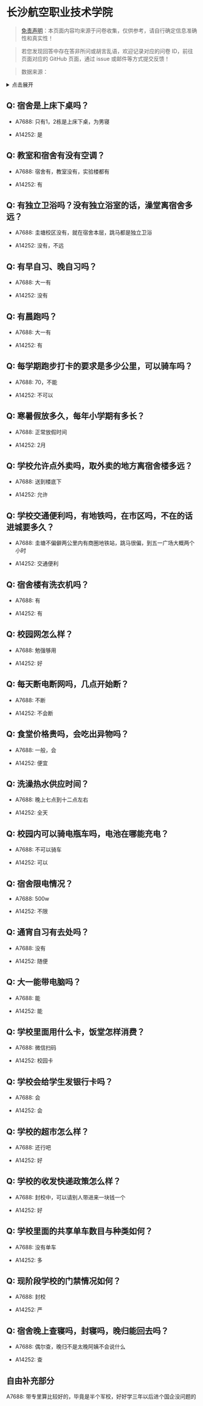 # 长沙航空职业技术学院

> [免责声明](https://colleges.chat/#_3)：本页面内容均来源于问卷收集，仅供参考，请自行确定信息准确性和真实性！

> 若您发现回答中存在答非所问或胡言乱语，欢迎记录对应的问卷 ID，前往页面对应的 GitHub 页面，通过 issue 或邮件等方式提交反馈！

> 数据来源：

<details><summary>点击展开</summary>
<ul>
<li>A7688: 匿名 (2022 年 06 月)</li>
<li>A14252: 3233347608@qq.com (2022 年 07 月)</li>
</ul>
</details>

## Q: 宿舍是上床下桌吗？

- A7688: 只有1，2栋是上床下桌，为男寝

- A14252: 是

## Q: 教室和宿舍有没有空调？

- A7688: 宿舍有，教室没有，实验楼都有

- A14252: 有

## Q: 有独立卫浴吗？没有独立浴室的话，澡堂离宿舍多远？

- A7688: 圭塘校区没有，就在宿舍本层，跳马都是独立卫浴

- A14252: 没有，不远

## Q: 有早自习、晚自习吗？

- A7688: 大一有

- A14252: 没有

## Q: 有晨跑吗？

- A7688: 大一有

- A14252: 有

## Q: 每学期跑步打卡的要求是多少公里，可以骑车吗？

- A7688: 70，不能

- A14252: 不可以

## Q: 寒暑假放多久，每年小学期有多长？

- A7688: 正常放假时间

- A14252: 2月

## Q: 学校允许点外卖吗，取外卖的地方离宿舍楼多远？

- A7688: 送到楼底下

- A14252: 允许

## Q: 学校交通便利吗，有地铁吗，在市区吗，不在的话进城要多久？

- A7688: 圭塘不偏僻两公里内有商圈地铁站，跳马很偏，到五一广场大概两个小时

- A14252: 交通便利

## Q: 宿舍楼有洗衣机吗？

- A7688: 有

- A14252: 有

## Q: 校园网怎么样？

- A7688: 勉强够用

- A14252: 好

## Q: 每天断电断网吗，几点开始断？

- A7688: 不断

- A14252: 不会断

## Q: 食堂价格贵吗，会吃出异物吗？

- A7688: 一般，会

- A14252: 便宜

## Q: 洗澡热水供应时间？

- A7688: 晚上七点到十二点左右

- A14252: 全天

## Q: 校园内可以骑电瓶车吗，电池在哪能充电？

- A7688: 不可以骑车

- A14252: 可以

## Q: 宿舍限电情况？

- A7688: 500w

- A14252: 不限

## Q: 通宵自习有去处吗？

- A7688: 没有

- A14252: 随便

## Q: 大一能带电脑吗？

- A7688: 能

- A14252: 能

## Q: 学校里面用什么卡，饭堂怎样消费？

- A7688: 微信扫码

- A14252: 校园卡

## Q: 学校会给学生发银行卡吗？

- A7688: 会

- A14252: 会

## Q: 学校的超市怎么样？

- A7688: 还行吧

- A14252: 好

## Q: 学校的收发快递政策怎么样？

- A7688: 封校中，可以请别人带进来一块钱一个

- A14252: 好

## Q: 学校里面的共享单车数目与种类如何？

- A7688: 没有单车

- A14252: 多

## Q: 现阶段学校的门禁情况如何？

- A7688: 封校

- A14252: 严

## Q: 宿舍晚上查寝吗，封寝吗，晚归能回去吗？

- A7688: 偶尔查，晚归不是太晚阿姨不会说什么

- A14252: 查

## 自由补充部分

A7688: 带专里算比较好的，毕竟是半个军校，好好学三年以后进个国企没问题的